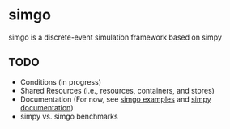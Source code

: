 # simgo
simgo is a discrete-event simulation framework based on simpy

## TODO
 * Conditions (in progress)
 * Shared Resources (i.e., resources, containers, and stores)
 * Documentation (For now, see [simgo examples](https://github.com/bgmerrell/simgo/tree/master/examples) and [simpy documentation](https://simpy.readthedocs.io/en/latest/))
 * simpy vs. simgo benchmarks
